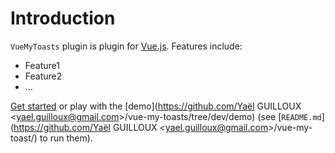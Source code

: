 # Introduction

`VueMyToasts` plugin is plugin for [Vue.js](http://vuejs.org).
Features include:

- Feature1
- Feature2
- ...

[Get started](./started/) or play with the [demo](https://github.com/Yaël GUILLOUX &lt;yael.guilloux@gmail.com&gt;/vue-my-toasts/tree/dev/demo) (see [`README.md`](https://github.com/Yaël GUILLOUX &lt;yael.guilloux@gmail.com&gt;/vue-my-toast/) to run them).
